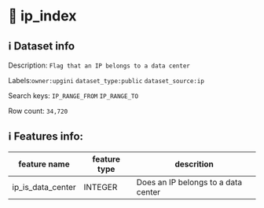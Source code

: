 # 📖 ip_index 
## ℹ️ Dataset info 
Description: `Flag that an IP belongs to a data center` 

Labels:`owner:upgini`   `dataset_type:public`   `dataset_source:ip`   

Search keys: `IP_RANGE_FROM` `IP_RANGE_TO` 

Row count: `34,720` 

## ℹ️ Features info:
|feature name|feature type|descrition|
|---|---|---|
|ip_is_data_center|INTEGER|Does an IP belongs to a data center|
